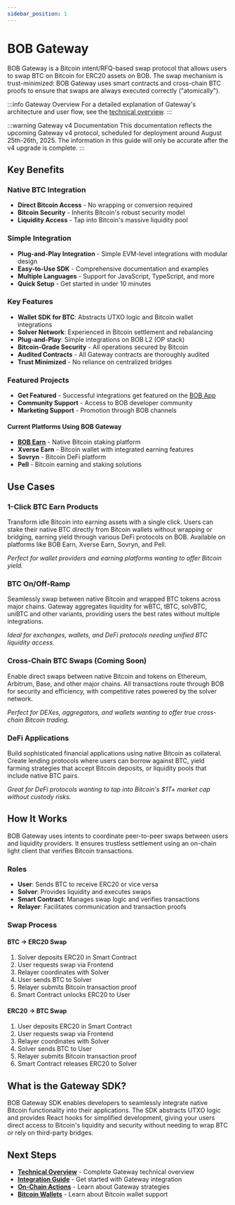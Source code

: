```yaml
---
sidebar_position: 1
---
```


# BOB Gateway

BOB Gateway is a Bitcoin intent/RFQ-based swap protocol that allows users to swap BTC on Bitcoin for ERC20 assets on BOB. The swap mechanism is trust-minimized: BOB Gateway uses smart contracts and cross-chain BTC proofs to ensure that swaps are always executed correctly ("atomically").

:::info Gateway Overview
For a detailed explanation of Gateway's architecture and user flow, see the [technical overview](./overview.md).
:::

:::warning Gateway v4 Documentation
This documentation reflects the upcoming Gateway v4 protocol, scheduled for deployment around August 25th-26th, 2025. The information in this guide will only be accurate after the v4 upgrade is complete.
:::

## Key Benefits

### Native BTC Integration
- **Direct Bitcoin Access** - No wrapping or conversion required
- **Bitcoin Security** - Inherits Bitcoin's robust security model
- **Liquidity Access** - Tap into Bitcoin's massive liquidity pool

### Simple Integration
- **Plug-and-Play Integration** - Simple EVM-level integrations with modular design
- **Easy-to-Use SDK** - Comprehensive documentation and examples
- **Multiple Languages** - Support for JavaScript, TypeScript, and more
- **Quick Setup** - Get started in under 10 minutes

### Key Features
- **Wallet SDK for BTC**: Abstracts UTXO logic and Bitcoin wallet integrations
- **Solver Network**: Experienced in Bitcoin settlement and rebalancing
- **Plug-and-Play**: Simple integrations on BOB L2 (OP stack)
- **Bitcoin-Grade Security** - All operations secured by Bitcoin
- **Audited Contracts** - All Gateway contracts are thoroughly audited
- **Trust Minimized** - No reliance on centralized bridges

### Featured Projects
- **Get Featured** - Successful integrations get featured on the [BOB App](https://app.gobob.xyz/en)
- **Community Support** - Access to BOB developer community
- **Marketing Support** - Promotion through BOB channels

#### Current Platforms Using BOB Gateway
- **[BOB Earn](https://app.gobob.xyz/en/earn)** - Native Bitcoin staking platform
- **Xverse Earn** - Bitcoin wallet with integrated earning features
- **Sovryn** - Bitcoin DeFi platform
- **Pell** - Bitcoin earning and staking solutions

## Use Cases

### 1-Click BTC Earn Products
Transform idle Bitcoin into earning assets with a single click. Users can stake their native BTC directly from Bitcoin wallets without wrapping or bridging, earning yield through various DeFi protocols on BOB. Available on platforms like BOB Earn, Xverse Earn, Sovryn, and Pell.

*Perfect for wallet providers and earning platforms wanting to offer Bitcoin yield.*

### BTC On/Off-Ramp
Seamlessly swap between native Bitcoin and wrapped BTC tokens across major chains. Gateway aggregates liquidity for wBTC, tBTC, solvBTC, uniBTC and other variants, providing users the best rates without multiple integrations.

*Ideal for exchanges, wallets, and DeFi protocols needing unified BTC liquidity access.*

### Cross-Chain BTC Swaps (Coming Soon)
Enable direct swaps between native Bitcoin and tokens on Ethereum, Arbitrum, Base, and other major chains. All transactions route through BOB for security and efficiency, with competitive rates powered by the solver network.

*Perfect for DEXes, aggregators, and wallets wanting to offer true cross-chain Bitcoin trading.*

### DeFi Applications
Build sophisticated financial applications using native Bitcoin as collateral. Create lending protocols where users can borrow against BTC, yield farming strategies that accept Bitcoin deposits, or liquidity pools that include native BTC pairs.

*Great for DeFi protocols wanting to tap into Bitcoin's $1T+ market cap without custody risks.*

## How It Works

BOB Gateway uses intents to coordinate peer-to-peer swaps between users and liquidity providers. It ensures trustless settlement using an on-chain light client that verifies Bitcoin transactions.

### Roles

- **User**: Sends BTC to receive ERC20 or vice versa
- **Solver**: Provides liquidity and executes swaps
- **Smart Contract**: Manages swap logic and verifies transactions
- **Relayer**: Facilitates communication and transaction proofs

### Swap Process

#### BTC → ERC20 Swap
1. Solver deposits ERC20 in Smart Contract
2. User requests swap via Frontend
3. Relayer coordinates with Solver
4. User sends BTC to Solver
5. Relayer submits Bitcoin transaction proof
6. Smart Contract unlocks ERC20 to User

#### ERC20 → BTC Swap
1. User deposits ERC20 in Smart Contract
2. User requests swap via Frontend
3. Relayer coordinates with Solver
4. Solver sends BTC to User
5. Relayer submits Bitcoin transaction proof
6. Smart Contract releases ERC20 to Solver

## What is the Gateway SDK?

BOB Gateway SDK enables developers to seamlessly integrate native Bitcoin functionality into their applications. The SDK abstracts UTXO logic and provides React hooks for simplified development, giving your users direct access to Bitcoin's liquidity and security without needing to wrap BTC or rely on third-party bridges.

## Next Steps

- **[Technical Overview](./overview.md)** - Complete Gateway technical overview
- **[Integration Guide](./integration.md)** - Get started with Gateway integration
- **[On-Chain Actions](./strategy.md)** - Learn about Gateway strategies
- **[Bitcoin Wallets](./wallets.md)** - Learn about Bitcoin wallet support

